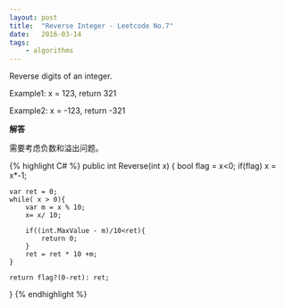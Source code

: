 ```yaml
---
layout: post
title:  "Reverse Integer - Leetcode No.7"
date:   2016-03-14
tags: 
    - algorithms
---
```


Reverse digits of an integer.

Example1: x = 123, return 321

Example2: x = -123, return -321

**解答**

需要考虑负数和溢出问题。

{% highlight C# %}
public int Reverse(int x) {
    bool flag = x<0;
    if(flag) x = x*-1;
    
    var ret = 0;
    while( x > 0){
        var m = x % 10;
        x= x/ 10;
        
        if((int.MaxValue - m)/10<ret){
         	return 0;
        }
        ret = ret * 10 +m;
    }
    
    return flag?(0-ret): ret;
}
{% endhighlight %}